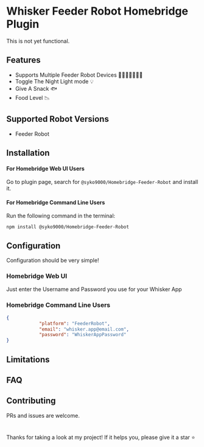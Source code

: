 # Whisker Feeder Robot Homebridge Plugin

This is not yet functional.

## Features
- Supports Multiple Feeder Robot Devices 🤖🤖🤖🤖🤖🤖🤖
- Toggle The Night Light mode 💡
- Give A Snack 🐟
- Food Level 📉


## Supported Robot Versions
- Feeder Robot

## Installation

#### For Homebridge Web UI Users
Go to plugin page, search for `@syko9000/Homebridge-Feeder-Robot` and install it.

#### For Homebridge Command Line Users

Run the following command in the terminal:
```
npm install @syko9000/Homebridge-Feeder-Robot
```


## Configuration

Configuration should be very simple!

### Homebridge Web UI 
Just enter the Username and Password you use for your Whisker App

### Homebridge Command Line Users

```json
{
            "platform": "FeederRobot",
            "email": "whisker.app@email.com",
            "password": "WhiskerAppPassword"
}
```

## Limitations

## FAQ


## Contributing
PRs and issues are welcome.

# 
Thanks for taking a look at my project! If it helps you, please give it a star ⭐️
